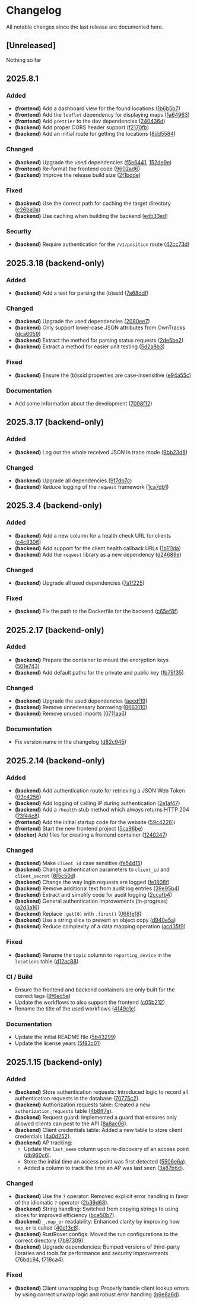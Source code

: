 # Changelog

All notable changes since the last release are documented here.

## [Unreleased]

Nothing so far

## 2025.8.1

### Added
- **(frontend)** Add a dashboard view for the found locations ([1b6b5b7])
- **(frontend)** Add the `leaflet` dependency for displaying maps ([1a64963])
- **(frontend)** Add `prettier` to the dev dependencies ([240436d])
- **(backend)** Add proper CORS header support ([f2170fb])
- **(backend)** Add an initial route for getting the locations ([8dd5584])

### Changed
- **(backend)** Upgrade the used dependencies ([f5e6441], [152de9e])
- **(frontend)** Re-format the frontend code ([9602ad6])
- **(backend)** Improve the release build size ([2f1bdde])

### Fixed
- **(backend)** Use the correct path for caching the target directory ([c26ba0a])
- **(backend)** Use caching when building the backend ([edb33ed])

### Security
- **(backend)** Require authentication for the `/v1/position` route ([42cc73d])

## 2025.3.18 (backend-only)

### Added
- **(backend)** Add a test for parsing the (b)ssid ([7a68ddf])

### Changed
- **(backend)** Upgrade the used dependencies ([2080ee7])
- **(backend)** Only support lower-case JSON attributes from OwnTracks ([dca6059])
- **(backend)** Extract the method for parsing status requests ([2de5be2])
- **(backend)** Extract a method for easier unit testing ([5d2a8b3])

### Fixed
- **(backend)** Ensure the (b)ssid properties are case-insensitive ([e94a55c])

### Documentation
- Add some information about the development ([7098f12])

## 2025.3.17 (backend-only)

### Added
- **(backend)** Log out the whole received JSON in trace mode ([9bb23d8])

### Changed
- **(backend)** Upgrade all dependencies ([9f7db7c])
- **(backend)** Reduce logging of the `reqwest` framework ([1ca7db1])

## 2025.3.4 (backend-only)

### Added
- **(backend)** Add a new column for a health check URL for clients ([c4c9306])
- **(backend)** Add support for the client health callback URLs ([1b111da])
- **(backend)** Add the `reqwest` library as a new dependency ([d24689e])

### Changed
- **(backend)** Upgrade all used dependencies ([7a1f225])

### Fixed
- **(backend)** Fix the path to the Dockerfile for the backend ([c65ef8f])

## 2025.2.17 (backend-only)

### Added
- **(backend)** Prepare the container to mount the encryption keys ([501e743])
- **(backend)** Add default paths for the private and public key ([fb79f35])

### Changed
- **(backend)** Upgrade the used dependencies ([aecdf19])
- **(backend)** Remove unnecessary borrowing ([8663110])
- **(backend)** Remove unused imports ([0711aa6])

### Documentation
- Fix version name in the changelog ([d82c945])


## 2025.2.14 (backend-only)

### Added
- **(backend)** Add authentication route for retrieving a JSON Web Token ([03c4256])
- **(backend)** Add logging of calling IP during authentication ([2e1af47])
- **(backend)** Add a `/health` stub method which always returns HTTP 204 ([73f44c8])
- **(frontend)** Add the initial startup code for the website ([59c4226])i
- **(frontend)** Start the new frontend project ([5ca96be])
- **(docker)** Add files for creating a frontend container ([1240247])

### Changed
- **(backend)** Make `client_id` case sensitive ([fe54d15])
- **(backend)** Change authentication parameters to `client_id` and `client_secret` ([6f5c50d])
- **(backend)** Change the way login requests are logged ([fe1808f])
- **(backend)** Remove additional text from audit log entries ([39e95b4])
- **(backend)** Extract and simplify code for audit logging ([2ccafb4])
- **(backend)** General authentication improvements (in-progress) ([a2d3a16])
- **(backend)** Replace `.get(0)` with `.first()` ([068fef8])
- **(backend)** Use a string slice to prevent an object copy ([d940e5a])
- **(backend)** Reduce complexity of a data mapping operation ([acd35f9])

### Fixed
- **(backend)** Rename the `topic` column to `reporting_device` in the `locations` table ([d12ac88])

### CI / Build
- Ensure the frontend and backend containers are only built for the correct tags ([8f6ed5e])
- Update the workflows to also support the frontend ([c05b212])
- Rename the title of the used workflows ([4149c1e])

### Documentation
- Update the initial README file ([5b43299])
- Update the license years ([5f83c01])


## 2025.1.15 (backend-only)

### Added
- **(backend)** Store authentication requests: Introduced logic to record all authentication requests in the database ([70775c2]).
- **(backend)** Authorization requests table: Created a new `authorization_requests` table ([4b8ff7a]).
- **(backend)** Request guard: Implemented a guard that ensures only allowed clients can post to the API ([8a8ac06]).
- **(backend)** Client credentials table: Added a new table to store client credentials ([4a0d252]).
- **(backend)** AP tracking:
    - Update the `last_seen` column upon re-discovery of an access point ([db960c6]).
    - Store the initial time an access point was first detected ([5506e6a]).
    - Added a column to track the time an AP was last seen ([3a87b6d]).

### Changed
- **(backend)** Use the `?` operator: Removed explicit error handling in favor of the idiomatic `?` operator ([2b39d68]).
- **(backend)** String handling: Switched from copying strings to using slices for improved efficiency ([bce50b7]).
- **(backend)** `_.map_or` readability: Enhanced clarity by improving how `map_or` is called ([40e13c8]).
- **(backend)** RustRover configs: Moved the run configurations to the correct directory ([7b97309]).
- **(backend)** Upgrade dependencies: Bumped versions of third-party libraries and tools for performance and security improvements ([76bdc94], [f718ca4]).

### Fixed
- **(backend)** Client unwrapping bug: Properly handle client lookup errors by using correct unwrap logic and robust error handling ([b9e8a6d]).

[2e1af47]: https://github.com/flying7eleven/thereiwas/commit/2e1af47
[39e95b4]: https://github.com/flying7eleven/thereiwas/commit/39e95b4
[03c4256]: https://github.com/flying7eleven/thereiwas/commit/03c4256
[fe54d15]: https://github.com/flying7eleven/thereiwas/commit/fe54d15
[6f5c50d]: https://github.com/flying7eleven/thereiwas/commit/6f5c50d
[a2d3a16]: https://github.com/flying7eleven/thereiwas/commit/a2d3a16
[2ccafb4]: https://github.com/flying7eleven/thereiwas/commit/2ccafb4
[fe1808f]: https://github.com/flying7eleven/thereiwas/commit/fe1808f
[d12ac88]: https://github.com/flying7eleven/thereiwas/commit/d12ac88
[73f44c8]: https://github.com/flying7eleven/thereiwas/commit/73f44c8
[59c4226]: https://github.com/flying7eleven/thereiwas/commit/59c4226
[8f6ed5e]: https://github.com/flying7eleven/thereiwas/commit/8f6ed5e
[5f83c01]: https://github.com/flying7eleven/thereiwas/commit/5f83c01
[4149c1e]: https://github.com/flying7eleven/thereiwas/commit/4149c1e
[5b43299]: https://github.com/flying7eleven/thereiwas/commit/5b43299
[c05b212]: https://github.com/flying7eleven/thereiwas/commit/c05b212
[1240247]: https://github.com/flying7eleven/thereiwas/commit/1240247
[5ca96be]: https://github.com/flying7eleven/thereiwas/commit/5ca96be
[068fef8]: https://github.com/flying7eleven/thereiwas/commit/068fef8
[d940e5a]: https://github.com/flying7eleven/thereiwas/commit/d940e5a
[acd35f9]: https://github.com/flying7eleven/thereiwas/commit/acd35f9
[70775c2]: https://github.com/flying7eleven/thereiwas/commit/70775c2
[4b8ff7a]: https://github.com/flying7eleven/thereiwas/commit/4b8ff7a
[8a8ac06]: https://github.com/flying7eleven/thereiwas/commit/8a8ac06
[4a0d252]: https://github.com/flying7eleven/thereiwas/commit/4a0d252
[db960c6]: https://github.com/flying7eleven/thereiwas/commit/db960c6
[5506e6a]: https://github.com/flying7eleven/thereiwas/commit/5506e6a
[3a87b6d]: https://github.com/flying7eleven/thereiwas/commit/3a87b6d
[2b39d68]: https://github.com/flying7eleven/thereiwas/commit/2b39d68
[bce50b7]: https://github.com/flying7eleven/thereiwas/commit/bce50b7
[40e13c8]: https://github.com/flying7eleven/thereiwas/commit/40e13c8
[7b97309]: https://github.com/flying7eleven/thereiwas/commit/7b97309
[76bdc94]: https://github.com/flying7eleven/thereiwas/commit/76bdc94
[f718ca4]: https://github.com/flying7eleven/thereiwas/commit/f718ca4
[b9e8a6d]: https://github.com/flying7eleven/thereiwas/commit/b9e8a6d
[8663110]: https://github.com/flying7eleven/thereiwas/commit/8663110
[0711aa6]: https://github.com/flying7eleven/thereiwas/commit/0711aa6
[501e743]: https://github.com/flying7eleven/thereiwas/commit/501e743
[aecdf19]: https://github.com/flying7eleven/thereiwas/commit/aecdf19
[fb79f35]: https://github.com/flying7eleven/thereiwas/commit/fb79f35
[d82c945]: https://github.com/flying7eleven/thereiwas/commit/d82c945
[c4c9306]: https://github.com/flying7eleven/thereiwas/commit/c4c9306
[1b111da]: https://github.com/flying7eleven/thereiwas/commit/1b111da
[d24689e]: https://github.com/flying7eleven/thereiwas/commit/d24689e
[7a1f225]: https://github.com/flying7eleven/thereiwas/commit/7a1f225
[c65ef8f]: https://github.com/flying7eleven/thereiwas/commit/c65ef8f
[9bb23d8]: https://github.com/flying7eleven/thereiwas/commit/9bb23d8
[9f7db7c]: https://github.com/flying7eleven/thereiwas/commit/9f7db7c
[1ca7db1]: https://github.com/flying7eleven/thereiwas/commit/1ca7db1
[2080ee7]: https://github.com/flying7eleven/thereiwas/commit/2080ee7
[7098f12]: https://github.com/flying7eleven/thereiwas/commit/7098f12
[2de5be2]: https://github.com/flying7eleven/thereiwas/commit/2de5be2
[dca6059]: https://github.com/flying7eleven/thereiwas/commit/dca6059
[e94a55c]: https://github.com/flying7eleven/thereiwas/commit/e94a55c
[7a68ddf]: https://github.com/flying7eleven/thereiwas/commit/7a68ddf
[5d2a8b3]: https://github.com/flying7eleven/thereiwas/commit/5d2a8b3
[1b6b5b7]: https://github.com/flying7eleven/thereiwas/commit/1b6b5b7
[1a64963]: https://github.com/flying7eleven/thereiwas/commit/1a64963
[240436d]: https://github.com/flying7eleven/thereiwas/commit/240436d
[f2170fb]: https://github.com/flying7eleven/thereiwas/commit/f2170fb
[8dd5584]: https://github.com/flying7eleven/thereiwas/commit/8dd5584
[f5e6441]: https://github.com/flying7eleven/thereiwas/commit/f5e6441
[152de9e]: https://github.com/flying7eleven/thereiwas/commit/152de9e
[9602ad6]: https://github.com/flying7eleven/thereiwas/commit/9602ad6
[2f1bdde]: https://github.com/flying7eleven/thereiwas/commit/2f1bdde
[c26ba0a]: https://github.com/flying7eleven/thereiwas/commit/c26ba0a
[edb33ed]: https://github.com/flying7eleven/thereiwas/commit/edb33ed
[42cc73d]: https://github.com/flying7eleven/thereiwas/commit/42cc73d